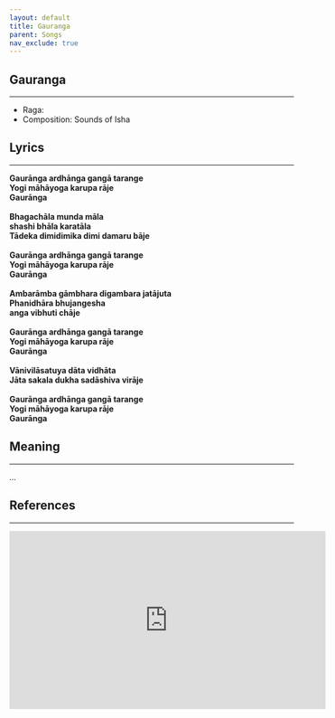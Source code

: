 ```yaml
---
layout: default
title: Gauranga
parent: Songs
nav_exclude: true
---
```


## Gauranga
---
- Raga: 
- Composition: Sounds of Isha

## Lyrics
---

<p>
    <strong>
        Gaurānga ardhānga gangā tarange
        <br>
        Yogi māhāyoga karupa rāje
        <br>
        Gaurānga
        <br>
        <br>
        Bhagachāla munda māla
        <br>
        shashi bhāla karatāla
        <br>
        Tādeka dimidimika dimi damaru bāje
        <br>
        <br>
        Gaurānga ardhānga gangā tarange
        <br>
        Yogi māhāyoga karupa rāje
        <br>
        Gaurānga
        <br>
        <br>
        Ambarāmba gāmbhara digambara jatājuta
        <br>
        Phanidhāra bhujangesha
        <br>
        anga vibhuti chāje
        <br>
        <br>
        Gaurānga ardhānga gangā tarange
        <br>
        Yogi māhāyoga karupa rāje
        <br>
        Gaurānga
        <br>
        <br>
        Vānivilāsatuya dāta vidhāta
        <br>
        Jāta sakala dukha sadāshiva virāje
        <br>
        <br>
        Gaurānga ardhānga gangā tarange
        <br>
        Yogi māhāyoga karupa rāje
        <br>
        Gaurānga
    </strong>
</p>


## Meaning
---

<p>
    <em>
        ...
    </em>
</p>


## References
---
<iframe width="560" height="315" src="https://www.youtube.com/embed/_PBzu_-_ul4" frameborder="0" allow="accelerometer; autoplay; clipboard-write; encrypted-media; gyroscope; picture-in-picture" allowfullscreen></iframe>
